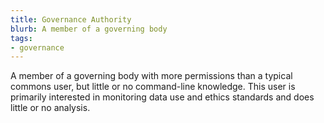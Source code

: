 ```yaml
---
title: Governance Authority
blurb: A member of a governing body
tags:
- governance
---
```

A member of a governing body with more permissions than a typical commons user, but little or no command-line knowledge. This user is primarily interested in monitoring data use and ethics standards and does little or no analysis.
